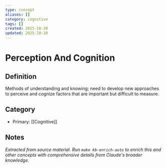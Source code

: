 ```yaml
---
type: concept
aliases: []
category: cognitive
tags: []
created: 2025-10-20
updated: 2025-10-20
---
```


# Perception And Cognition

## Definition

Methods of understanding and knowing; need to develop new approaches to perceive and cognize factors that are important but difficult to measure.

## Category

- Primary: [[Cognitive]]

## Notes

*Extracted from source material. Run `make kb-enrich-auto` to enrich this and other concepts with comprehensive details from Claude's broader knowledge.*
